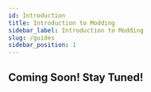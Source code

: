 ```yaml
---
id: Introduction
title: Introduction to Modding
sidebar_label: Introduction to Modding
slug: /guides
sidebar_position: 1
---
```


## Coming Soon! Stay Tuned!